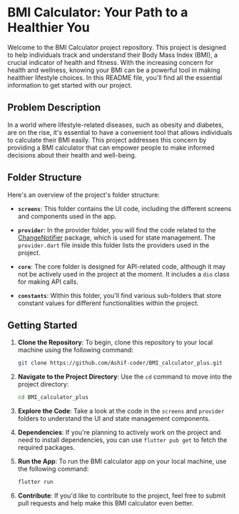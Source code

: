 # BMI Calculator: Your Path to a Healthier You

Welcome to the BMI Calculator project repository. This project is designed to help individuals track and understand their Body Mass Index (BMI), a crucial indicator of health and fitness. With the increasing concern for health and wellness, knowing your BMI can be a powerful tool in making healthier lifestyle choices. In this README file, you'll find all the essential information to get started with our project.

## Problem Description

In a world where lifestyle-related diseases, such as obesity and diabetes, are on the rise, it's essential to have a convenient tool that allows individuals to calculate their BMI easily. This project addresses this concern by providing a BMI calculator that can empower people to make informed decisions about their health and well-being.

## Folder Structure

Here's an overview of the project's folder structure:

- **`screens`**: This folder contains the UI code, including the different screens and components used in the app.

- **`provider`**: In the provider folder, you will find the code related to the [ChangeNotifier](https://pub.dev/packages/provider) package, which is used for state management. The `provider.dart` file inside this folder lists the providers used in the project.

- **`core`**: The core folder is designed for API-related code, although it may not be actively used in the project at the moment. It includes a `dio` class for making API calls.

- **`constants`**: Within this folder, you'll find various sub-folders that store constant values for different functionalities within the project.

## Getting Started

1. **Clone the Repository**: To begin, clone this repository to your local machine using the following command:

   ```bash
   git clone https://github.com/Ashif-coder/BMI_calculator_plus.git
   ```

2. **Navigate to the Project Directory**: Use the `cd` command to move into the project directory:

   ```bash
   cd BMI_calculator_plus
   ```

3. **Explore the Code**: Take a look at the code in the `screens` and `provider` folders to understand the UI and state management components.

4. **Dependencies**: If you're planning to actively work on the project and need to install dependencies, you can use `flutter pub get` to fetch the required packages.

5. **Run the App**: To run the BMI calculator app on your local machine, use the following command:

   ```bash
   flutter run
   ```

6. **Contribute**: If you'd like to contribute to the project, feel free to submit pull requests and help make this BMI calculator even better.
